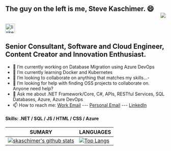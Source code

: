 ## The guy on the left is me, Steve Kaschimer. 😄 <div align = 'right'>![](https://komarev.com/ghpvc/?username=skaschimer&color=red)</div>

[<img src='https://camo.githubusercontent.com/0bfab11be8684b119d4b9d0415d4eb2b3b3ab49a1db7a56cf8f5f8e043b69f56/68747470733a2f2f696d672e736869656c64732e696f2f7374617469632f76313f636f6c6f723d626c7565266c6162656c3d6c696e6b6564696e266c6f676f3d6c696e6b6564696e266c6f676f436f6c6f723d7768697465267374796c653d666f722d7468652d6261646765266d6573736167653d436f6e6e656374' alt='linkedin' height='30'>](https://www.linkedin.com/in/skaschimer/) 

## Senior Consultant, Software and Cloud Engineer, Content Creator and Innovation Enthusiast.

- 🔭 I’m currently working on Database Migration using Azure DevOps
- 🌱 I’m currently learning Docker and Kubernetes
- 👯 I’m looking to collaborate on anything that matches my skills...- 
- 🤔 I’m looking for help with finding OSS projects to collaborate on. Anyone need help?  
- 💬 Ask me about .NET Framework/Core, C#, APIs, RESTful Services, SQL Databases, Azure, Azure DevOps
- 📫 How to reach me: [Work Email](mailto://steve.kaschimer@slalom.com) --- [Personal Email](mailto://steve@skratsch.com) --- [LinkedIn](https://www.linkedin.com/in/skaschimer/)

#### Skills: .NET / SQL / JS / HTML / CSS / Azure

| **SUMARY**                                                                                                                                              | **LANGUAGES**                                                                                                                                         |
| ------------------------------------------------------------------------------------------------------------------------------------------------------- | ----------------------------------------------------------------------------------------------------------------------------------------------------- |
| [![skaschimer's github stats](https://github-readme-stats.vercel.app/api?username=skaschimer&show_icons=true)](https://github.com/anuraghazra/github-readme-stats) | [![Top Langs](https://github-readme-stats.vercel.app/api/top-langs/?username=skaschimer&layout=compact)](https://github.com/anuraghazra/github-readme-stats)
